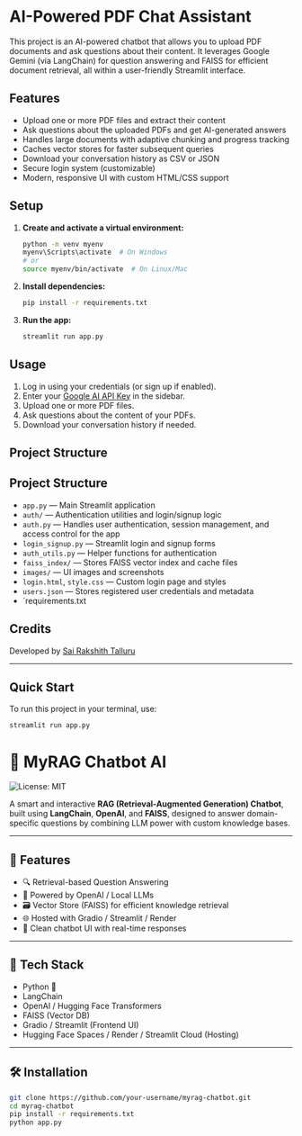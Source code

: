 # AI-Powered PDF Chat Assistant

This project is an AI-powered chatbot that allows you to upload PDF documents and ask questions about their content. It leverages Google Gemini (via LangChain) for question answering and FAISS for efficient document retrieval, all within a user-friendly Streamlit interface.

## Features

- Upload one or more PDF files and extract their content
- Ask questions about the uploaded PDFs and get AI-generated answers
- Handles large documents with adaptive chunking and progress tracking
- Caches vector stores for faster subsequent queries
- Download your conversation history as CSV or JSON
- Secure login system (customizable)
- Modern, responsive UI with custom HTML/CSS support

## Setup

1. **Create and activate a virtual environment:**
    ```sh
    python -m venv myenv
    myenv\Scripts\activate  # On Windows
    # or
    source myenv/bin/activate  # On Linux/Mac
    ```

2. **Install dependencies:**
    ```sh
    pip install -r requirements.txt
    ```

3. **Run the app:**
    ```sh
    streamlit run app.py
    ```

## Usage

1. Log in using your credentials (or sign up if enabled).
2. Enter your [Google AI API Key](https://ai.google.dev/) in the sidebar.
3. Upload one or more PDF files.
4. Ask questions about the content of your PDFs.
5. Download your conversation history if needed.

## Project Structure


## Project Structure

- `app.py` — Main Streamlit application
- `auth/` — Authentication utilities and login/signup logic
- `auth.py` — Handles user authentication, session management, and access control for the app
- `login_signup.py` — Streamlit login and signup forms
- `auth_utils.py` — Helper functions for authentication
- `faiss_index/` — Stores FAISS vector index and cache files
- `images/` — UI images and screenshots
- `login.html`, `style.css` — Custom login page and styles
- `users.json` — Stores registered user credentials and metadata
- `requirements.txt
## Credits

Developed by [Sai Rakshith Talluru](https://www.linkedin.com/in/sairakshith-talluru-a69272265/)

---

## Quick Start

To run this project in your terminal, use:
```sh
streamlit run app.py
```
# 🤖 MyRAG Chatbot AI

![License: MIT](https://img.shields.io/badge/License-MIT-yellow.svg)

A smart and interactive **RAG (Retrieval-Augmented Generation) Chatbot**, built using **LangChain**, **OpenAI**, and **FAISS**, designed to answer domain-specific questions by combining LLM power with custom knowledge bases.

---

## 🚀 Features

- 🔍 Retrieval-based Question Answering
- 🧠 Powered by OpenAI / Local LLMs
- 🗃️ Vector Store (FAISS) for efficient knowledge retrieval
- 🌐 Hosted with Gradio / Streamlit / Render
- 💬 Clean chatbot UI with real-time responses

---

## 🔧 Tech Stack

- Python 🐍  
- LangChain  
- OpenAI / Hugging Face Transformers  
- FAISS (Vector DB)  
- Gradio / Streamlit (Frontend UI)  
- Hugging Face Spaces / Render / Streamlit Cloud (Hosting)

---

## 🛠️ Installation

```bash
git clone https://github.com/your-username/myrag-chatbot.git
cd myrag-chatbot
pip install -r requirements.txt
python app.py


